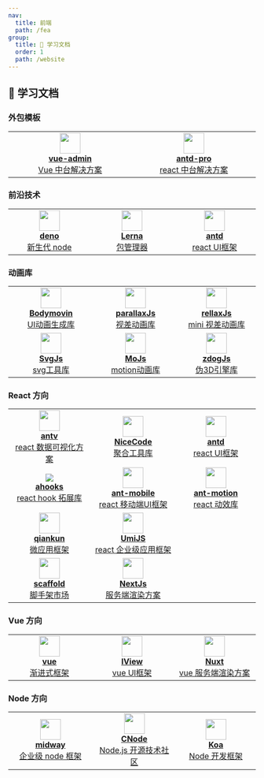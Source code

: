 ```yaml
---
nav:
  title: 前端
  path: /fea
group:
  title: 💊 学习文档
  order: 1
  path: /website
---
```



## 💊 学习文档

### 外包模板

<table>
  <tr>
    <td width="240" align="center">
      <a target="_blank" href="https://panjiachen.github.io/vue-element-admin-site/zh/">
        <img src="https://panjiachen.github.io/vue-element-admin-site/home.png" width="42" />
        <br />
        <strong>vue-admin</strong>
        <div>Vue 中台解决方案</div>
      </a>
    </td>
    <td width="240" align="center">
      <a target="_blank" href="https://pro.ant.design/zh-CN/">
        <img src="https://pro.ant.design/favicon.png" width="42" />
        <br />
        <strong>antd-pro</strong>
        <div>react 中台解决方案</div>
      </a>
    </td>
  </tr>
</table>

### 前沿技术

<table>
  <tr>
    <td width="240" align="center">
      <a target="_blank" href="https://deno.land/">
        <img src="https://deno.land/logo.svg" width="42" />
        <br />
        <strong>deno</strong>
        <div>新生代 node</div>
      </a>
    </td>
    <td width="240" align="center">
      <a target="_blank" href="https://lerna.js.org">
        <img src="https://lerna.js.org/images/lerna-hero.svg" width="42" />
        <br />
        <strong>Lerna</strong>
        <div>包管理器</div>
      </a>
    </td>
    <td width="240" align="center">
      <a target="_blank" href="https://ant.design">
        <img src="https://gw.alipayobjects.com/zos/rmsportal/KDpgvguMpGfqaHPjicRK.svg" width="42" />
        <br />
        <strong>antd</strong>
        <div>react UI框架</div>
      </a>
    </td>
  </tr>
</table>

### 动画库

<table>
  <tr>
    <td width="240" align="center">
      <a target="_blank" href="https://airbnb.io/lottie/#/README">
        <img src="https://airbnb.io/lottie/images/logo.webp" width="42" />
        <br />
        <strong>Bodymovin</strong>
        <div>UI动画生成库</div>
      </a>
    </td>
    <td width="240" align="center">
      <a target="_blank" href="https://matthew.wagerfield.com/parallax/">
        <img src="http://matthew.wagerfield.com/parallax/favicon.png" width="42" />
        <br />
        <strong>parallaxJs</strong>
        <div>视差动画库</div>
      </a>
    </td>
    <td width="240" align="center">
      <a target="_blank" href="https://dixonandmoe.com/rellax/">
        <img src="http://matthew.wagerfield.com/parallax/favicon.png" width="42" />
        <br />
        <strong>rellaxJs</strong>
        <div>mini 视差动画库</div>
      </a>
    </td>
  </tr>
  <tr>
    <td width="240" align="center">
      <a target="_blank" href="https://svgjs.dev/docs/3.0/">
        <img src="https://svgjs.dev/docs/3.0/assets/images/logo-svg-js-01d-128.png" width="42" />
        <br />
        <strong>SvgJs</strong>
        <div>svg工具库</div>
      </a>
    </td>
    <td width="240" align="center">
      <a target="_blank" href="https://mojs.github.io/">
        <img src="https://mojs.github.io/assets/img/logo.svg" width="42" />
        <br />
        <strong>MoJs</strong>
        <div>motion动画库</div>
      </a>
    </td>
    <td width="240" align="center">
      <a target="_blank" href="https://zzz.dog/">
        <img src="https://zzz.dog/img/solids.png" width="42" />
        <br />
        <strong>zdogJs</strong>
        <div>伪3D引擎库</div>
      </a>
    </td>
  </tr>
</table>

### React 方向

<table>
  <tr>
    <td width="240" align="center">
      <a target="_blank" href="https://antv.vision/zh">
        <img src="https://gw.alipayobjects.com/zos/rmsportal/KDpgvguMpGfqaHPjicRK.svg" width="42" />
        <br />
        <strong>antv</strong>
        <div>react 数据可视化方案</div>
      </a>
    </td>
    <td width="240" align="center">
      <a target="_blank" href="https://nicecoders.github.io/">
        <img src="http://jzx-h5.oss-cn-hangzhou.aliyuncs.com/logo.png" width="42" />
        <br />
        <strong>NiceCode</strong>
        <div>聚合工具库</div>
      </a>
    </td>
    <td width="240" align="center">
      <a target="_blank" href="https://ant.design">
        <img src="https://gw.alipayobjects.com/zos/rmsportal/KDpgvguMpGfqaHPjicRK.svg" width="42" />
        <br />
        <strong>antd</strong>
        <div>react UI框架</div>
      </a>
    </td>
  </tr>
  <tr>
    <td width="240" align="center">
      <a target="_blank" href="https://ahooks.js.org/">
        <img src="https://ahooks.js.org/logo.svg" />
        <br />
        <strong>ahooks</strong>
        <div>react hook 拓展库</div>
      </a>
    </td>
    <td width="240" align="center">
      <a target="_blank" href="https://mobile.ant.design/index-cn">
        <img src="https://zos.alipayobjects.com/rmsportal/wIjMDnsrDoPPcIV.png" width="42" />
        <br />
        <strong>ant-mobile</strong>
        <div>react 移动端UI框架</div>
      </a>
    </td>
    <td width="240" align="center">
      <a target="_blank" href="https://motion.ant.design/index-cn">
        <img src="https://zos.alipayobjects.com/rmsportal/TOXWfHIUGHvZIyb.svg" width="42" />
        <br />
        <strong>ant-motion</strong>
        <div>react 动效库</div>
      </a>
    </td>
  </tr>
  <tr>
    <td width="160" align="center">
      <a target="_blank" href="https://qiankun.umijs.org/">
        <img src="https://gw.alipayobjects.com/zos/bmw-prod/8a74c1d3-16f3-4719-be63-15e467a68a24/km0cv8vn_w500_h500.png" width="42" />
        <br />
        <strong>qiankun</strong>
        <div>微应用框架</div>
      </a>
    </td>
    <td width="160" align="center">
      <a target="_blank" href="https://umijs.org">
        <img src="https://gw.alipayobjects.com/zos/bmw-prod/598d14af-4f1c-497d-b579-5ac42cd4dd1f/k7bjua9c_w132_h130.png" width="42" />
        <br />
        <strong>UmiJS</strong>
        <div>react 企业级应用框架</div>
      </a>
    </td>
  </tr>
  <tr>
    <td width="240" align="center">
      <a target="_blank" href="https://scaffold.ant.design">
        <img src="https://zos.alipayobjects.com/rmsportal/HXZvKsbcQljpFToWbjPj.svg" width="42" />
        <br />
        <strong>scaffold</strong>
        <div>脚手架市场</div>
      </a>
    </td>
    <td width="240" align="center">
      <a target="_blank" href="https://nextjs.org/">
        <img src="https://nextjs.org/static/favicon/safari-pinned-tab.svg" width="42" />
        <br />
        <strong>NextJs</strong>
        <div>服务端渲染方案</div>
      </a>
    </td>
    
  </tr>
</table>

### Vue 方向

<table>
  <tr>
    <td width="240" align="center">
      <a target="_blank" href="https://cn.vuejs.org/">
        <img src="https://cn.vuejs.org/images/logo.svg" width="42" />
        <br />
        <strong>vue</strong>
        <div>渐进式框架</div>
      </a>
    </td>
    <td width="240" align="center">
      <a target="_blank" href="https://www.iviewui.com/">
        <img src="https://file.iviewui.com/dist/d6fcbeecd3f5ff1b1dd0a0f68bdf6ce7.svg" width="42" />
        <br />
        <strong>IView</strong>
        <div>vue UI框架</div>
      </a>
    </td>
    <td width="240" align="center">
      <a target="_blank" href="https://zh.nuxtjs.org/">
        <img src="https://zh.nuxtjs.org/_nuxt/icons/icon_512x512.c20795.png" width="42" />
        <br />
        <strong>Nuxt</strong>
        <div>vue 服务端渲染方案</div>
      </a>
    </td>
  </tr>
</table>

### Node 方向

<table>
  <tr>
    <td width="240" align="center">
      <a target="_blank" href="https://antv.vision/zh">
        <img src="https://gw.alicdn.com/tfs/TB1eGsrk79l0K4jSZFKXXXFjpXa-347-340.png" width="42" />
        <br />
        <strong>midway</strong>
        <div>企业级 node 框架</div>
      </a>
    </td>
    <td width="240" align="center">
      <a target="_blank" href="https://cnodejs.org/">
        <img src="https://static2.cnodejs.org/public/images/cnode_icon_64.png" width="42" />
        <br />
        <strong>CNode</strong>
        <div>Node.js 开源技术社区</div>
      </a>
    </td>
    <td width="240" align="center">
      <a target="_blank" href="https://www.koajs.com.cn/">
        <img src="https://tva1.sinaimg.cn/large/008i3skNly1gu7waxo9bxj60jk09s3ym02.jpg" width="42" />
        <br />
        <strong>Koa</strong>
        <div>Node 开发框架</div>
      </a>
    </td>
  </tr>
</table>
